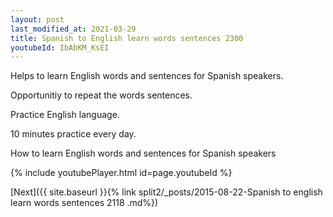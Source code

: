 ```yaml
---
layout: post
last_modified_at: 2021-03-29
title: Spanish to English learn words sentences 2300 
youtubeId: IbAbKM_KsEI
---
```

 
 
Helps to learn English words and sentences for Spanish speakers.

Opportunitiy to repeat the words sentences. 

Practice English language. 
 
10 minutes practice every day. 
 
How to learn English words and sentences for Spanish speakers 
 
{% include youtubePlayer.html id=page.youtubeId %}
 
 
[Next]({{ site.baseurl }}{% link  split2/_posts/2015-08-22-Spanish to english learn words sentences 2118 .md%})
 
